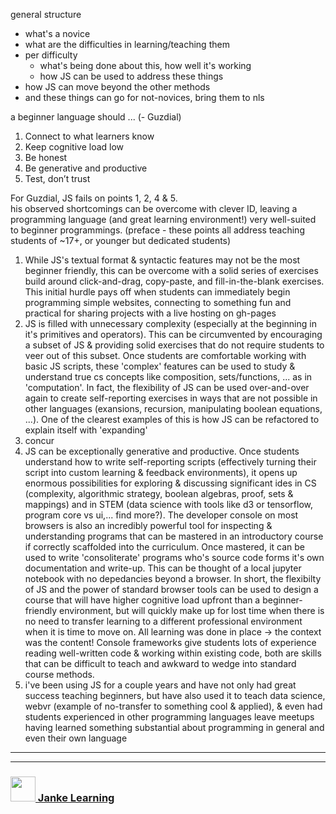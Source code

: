 general structure
* what's a novice 
* what are the difficulties in learning/teaching them
* per difficulty
    * what's being done about this, how well it's working 
    * how JS can be used to address these things
* how JS can move beyond the other methods  
* and these things can go for not-novices, bring them to nls


a beginner language should ... (- Guzdial)
1. Connect to what learners know
2. Keep cognitive load low
3. Be honest
4. Be generative and productive
5. Test, don’t trust  

For Guzdial, JS fails on points 1, 2, 4 & 5.  
his observed shortcomings can be overcome with clever ID, leaving a programming language (and great learning environment!) very well-suited to beginner programmings. (preface - these points all address teaching students of ~17+, or younger but dedicated students)
1. While JS's textual format & syntactic features may not be the most beginner friendly, this can be overcome with a solid series of exercises build around click-and-drag, copy-paste, and fill-in-the-blank exercises. This initial hurdle pays off when students can immediately begin programming simple websites, connecting to something fun and practical for sharing projects with a live hosting on gh-pages
2. JS is filled with unnecessary complexity (especially at the beginning in it's primitives and operators).  This can be circumvented by encouraging a subset of JS & providing solid exercises that do not require students to veer out of this subset.  Once students are comfortable working with basic JS scripts, these 'complex' features can be used to study & understand true cs concepts like composition, sets/functions, ... as in 'computation'.  In fact, the flexibility of JS can be used over-and-over again to create self-reporting exercises in ways that are not possible in other languages (exansions, recursion, manipulating boolean equations, ...). One of the clearest examples of this is how JS can be refactored to explain itself with 'expanding'
3. concur
4. JS can be exceptionally generative and productive.  Once students understand how to write self-reporting scripts (effectively turning their script into custom learning & feedback environments), it opens up enormous possibilities for exploring & discussing significant ides in CS (complexity, algorithmic strategy, boolean algebras, proof, sets & mappings) and in STEM (data science with tools like d3 or tensorflow, program core vs ui,... find more?).  The developer console on most browsers is also an incredibly powerful tool for inspecting & understanding programs that can be mastered in an introductory course if correctly scaffolded into the curriculum. Once mastered, it can be used to write 'consoliterate' programs who's source code forms it's own documentation and write-up.  This can be thought of a local jupyter notebook with no depedancies beyond a browser. In short, the flexibilty of JS and the power of standard browser tools can be used to design a course that will have higher cognitive load upfront than a beginner-friendly environment, but will quickly make up for lost time when there is no need to transfer learning to a different professional environment when it is time to move on.  All learning was done in place -> the context was the content!  Console frameworks give students lots of experience reading well-written code & working within existing code, both are skills that can be difficult to teach and awkward to wedge into standard course methods.
5. i've been using JS for a couple years and have not only had great success teaching beginners, but have also used it to teach data science, webvr (example of no-transfer to something cool & applied), & even had students experienced in other programming languages leave meetups having learned something substantial about programming in general and even their own language


___
___
### <a href="http://janke-learning.org" target="_blank"><img src="https://user-images.githubusercontent.com/18554853/50098409-22575780-021c-11e9-99e1-962787adaded.png" width="40" height="40"></img> Janke Learning</a>
